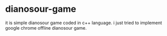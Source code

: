 
# dianosour-game
it is simple dianosour game coded in c++ language. 
i just tried to implement google chrome offline dianosour game.
















































